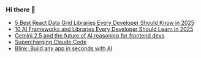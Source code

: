 ### Hi there 👋

<!-- daily.dev BOOKMARKS:START -->
- [5 Best React Data Grid Libraries Every Developer Should Know in 2025](https://app.daily.dev/posts/Q4pra6VQm?utm_source=rss&utm_medium=bookmarks&utm_campaign=PnGboN99PhXCxFrWGGg2C)
- [10 AI Frameworks and Libraries Every Developer Should Learn in 2025](https://app.daily.dev/posts/VvmGkSd2b?utm_source=rss&utm_medium=bookmarks&utm_campaign=PnGboN99PhXCxFrWGGg2C)
- [Gemini 2.5 and the future of AI reasoning for frontend devs](https://app.daily.dev/posts/w70Z1kkB1?utm_source=rss&utm_medium=bookmarks&utm_campaign=PnGboN99PhXCxFrWGGg2C)
- [Supercharging Claude Code](https://app.daily.dev/posts/07ePxRcLR?utm_source=rss&utm_medium=bookmarks&utm_campaign=PnGboN99PhXCxFrWGGg2C)
- [Blink: Build any app in seconds with AI](https://app.daily.dev/posts/TeBiChcvu?utm_source=rss&utm_medium=bookmarks&utm_campaign=PnGboN99PhXCxFrWGGg2C)
<!-- daily.dev BOOKMARKS:END -->

<!--
**dinesh4monto/dinesh4monto** is a ✨ _special_ ✨ repository because its `README.md` (this file) appears on your GitHub profile.

Here are some ideas to get you started:

- 🔭 I’m currently working on ...
- 🌱 I’m currently learning ...
- 👯 I’m looking to collaborate on ...
- 🤔 I’m looking for help with ...
- 💬 Ask me about ...
- 📫 How to reach me: ...
- 😄 Pronouns: ...
- ⚡ Fun fact: ...
-->
